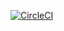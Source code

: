 [![CircleCI](https://dl.circleci.com/status-badge/img/gh/jrdrwn/AsmaulHusnaMobile/tree/circleci-project-setup.svg?style=svg)](https://dl.circleci.com/status-badge/redirect/gh/jrdrwn/AsmaulHusnaMobile/tree/circleci-project-setup)
